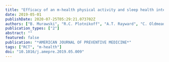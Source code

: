 ```yaml
---
title: "Efficacy of an m-health physical activity and sleep health intervention for adults: a randomized waitlist-controlled trial."
date: 2019-05-01
publishDate: 2020-07-25T05:29:21.073702Z
authors: ["B. Murawski", "R.C. Plotnikoff", "A.T. Rayward", "C. Oldmeadow", "C. Vandelanotte", "W.J. Brown", "M. Duncan"]
publication_types: ["2"]
abstract: ""
featured: false
publication: "*AMERICAN JOURNAL OF PREVENTIVE MEDICINE*"
tags: ["RCT", "m-health"]
doi: "10.1016/j.amepre.2019.05.009"
---
```



